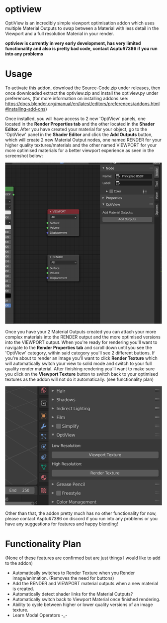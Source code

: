 # optiview
OptiView is an incredibly simple viewport optimisation addon which uses multiple Material Outputs to swap between a Material with less detail in the Viewport and a full resolution Material in your render.

**optiview is currently in very early development, has very limited functionality and also is pretty bad code, contact Asptu#7386 if you run into any problems**

# Usage

To activate this addon, download the Source-Code.zip under releases, then once downloaded extract the optiview.zip and install the optiview.py under preferences, (for more information on installing addons see: https://docs.blender.org/manual/en/latest/editors/preferences/addons.html#installing-add-ons)

Once installed, you will have access to 2 new 'OptiView' panels, one located in the **Render Properties tab** and the other located in the **Shader Editor.**
After you have created your material for your object, go to the 'OptiView' panel in the **Shader Editor** and click the **Add Outputs** button, which will create 2 new Material Output nodes, one named RENDER for your higher quality textures/materials and the other named VIEWPORT for your more optimised materials for a better viewport experience as seen in the screenshot below:

![Demo](https://github.com/asptu/optiview/blob/main/examples/2.PNG)

Once you have your 2 Material Outputs created you can attach your more complex materials into the RENDER output and the more optimised versions into the VIEWPORT output. When you're ready for rendering you'll want to navigate to the **Render Properties tab** and scroll down until you see the 'OptiView' category, within said category you'll see 2 different buttons. If you're about to render an image you'll want to click **Render Texture** which will automatically switch your view to solid mode and switch to your full quality render material. After finishing rendering you'll want to make sure you click on the **Viewport Texture** button to switch back to your optimised textures as the addon will not do it automatically. (see functionality plan)

![Demo2](https://github.com/asptu/optiview/blob/main/examples/1.PNG)

Other than that, the addon pretty much has no other functionality for now, please contact Asptu#7386 on discord if you run into any problems or you have any suggestions for features and happy blending!

# Functionality Plan

(None of these features are confirmed but are just things I would like to add to the addon)

- Automatically switches to Render Texture when you Render image/animation. (Removes the need for buttons)
- Add the RENDER and VIEWPORT material outputs when a new material is created.
- Automatically detect shader links for the Material Outputs?
- Automatically switch back to Viewport Material once finished rendering.
- Ability to cycle between higher or lower quality versions of an image texture.
- Learn Modal Operators -_-

